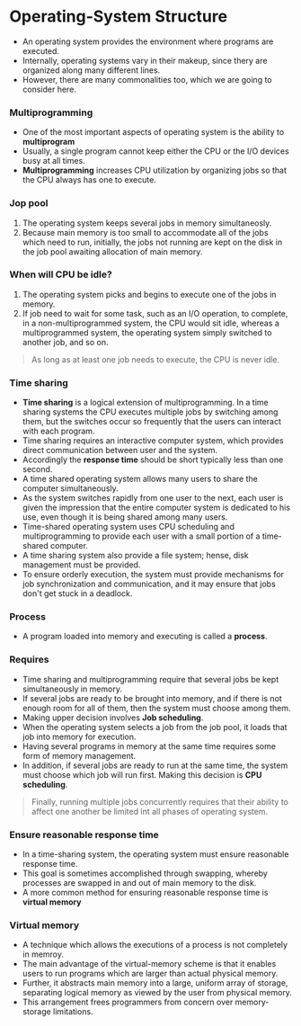 # Operating-System Structure
- An operating system provides the environment where programs are executed.
- Internally, operating systems vary in their makeup, since thery are organized along many different lines.
- However, there are many commonalities too, which we are going to consider here.

### Multiprogramming
- One of the most important aspects of operating system is the ability to **multiprogram**
- Usually, a single program cannot keep either the CPU or the I/O devices busy at all times.
- **Multiprogramming** increases CPU utilization by organizing jobs so that the CPU always has one to execute.
### Jop pool
1. The operating system keeps several jobs in memory simultaneosly.
2. Because main memory is too small to accommodate all of the jobs which need to run, initially, the jobs not running are kept on the disk in the job pool awaiting allocation of main memory.
### When will CPU be idle?
1. The operating system picks and begins to execute one of the jobs in memory.
2. If job need to wait for some task, such as an I/O operation, to complete, in a non-multiprogrammed system, the CPU would sit idle, whereas a multiprogrammed system, the operating system simply switched to another job, and so on.
> As long as at least one job needs to execute, the CPU is never idle.
### Time sharing
- **Time sharing** is a logical extension of multiprogramming. In a time sharing systems the CPU executes multiple jobs by switching among them, but the switches occur so frequently that the users can interact with each program.
- Time sharing requires an interactive computer system, which provides direct communication between user and the system.
- Accordingly the **response time** should be short typically less than one second.
- A time shared operating system allows many users to share the computer simultaneously.
- As the system switches rapidly from one user to the next, each user is given the impression that the entire computer system is dedicated to his use, even though it is being shared among many users.
- Time-shared operating system uses CPU scheduling and multiprogramming to provide each user with a small portion of a time-shared computer.
- A time sharing system also provide a file system; hense, disk management must be provided.
- To ensure orderly execution, the system must provide mechanisms for job synchronization and communication, and it may ensure that jobs don't get stuck in a deadlock.
### Process
- A program loaded into memory and executing is called a **process**.
### Requires
- Time sharing and multiprogramming require that several jobs be kept simultaneously in memory.
- If several jobs are ready to be brought into memory, and if there is not enough room for all of them, then the system must choose among them.
- Making upper decision involves **Job scheduling**.
- When the operating system selects a job from the job pool, it loads that job into memory for execution.
- Having several programs in memory at the same time requires some form of memory management.
- In addition, if several jobs are ready to run at the same time, the system must choose which job will run first. Making this decision is **CPU scheduling**.
> Finally, running multiple jobs concurrently requires that their ability to affect one another be limited int all phases of operating system.
### Ensure reasonable response time
- In a time-sharing system, the operating system must ensure reasonable response time.
- This goal is sometimes accomplished through swapping, whereby processes are swapped in and out of main memory to the disk.
- A more common method for ensuring reasonable response time is **virtual memory**
### Virtual memory
- A technique which allows the executions of a process is not completely in memroy.
- The main advantage of the virtual-memory scheme is that it enables users to run programs which are larger than actual physical memory.
- Further, it abstracts main memory into a large, uniform array of storage, separating logical memory as viewed by the user from physical memory.
- This arrangement frees programmers from concern over memory-storage limitations.